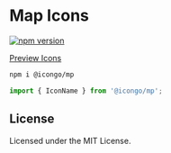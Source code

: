 Map Icons
===

[![npm version](https://img.shields.io/npm/v/@icongo/mp.svg)](https://www.npmjs.com/package/@icongo/mp)

[Preview Icons](http://icongo.github.io/#/icons/mp)

```bash
npm i @icongo/mp
```

```jsx
import { IconName } from '@icongo/mp';
```

## License

Licensed under the MIT License.